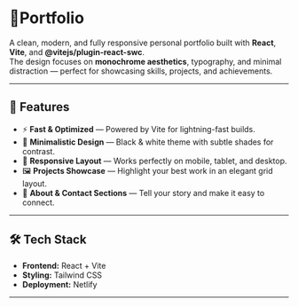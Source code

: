 # 🖤Portfolio

A clean, modern, and fully responsive personal portfolio built with **React**, **Vite**, and **@vitejs/plugin-react-swc**.  
The design focuses on **monochrome aesthetics**, typography, and minimal distraction — perfect for showcasing skills, projects, and achievements.

---

## 📌 Features
- ⚡ **Fast & Optimized** — Powered by Vite for lightning-fast builds.
- 🎨 **Minimalistic Design** — Black & white theme with subtle shades for contrast.
- 📱 **Responsive Layout** — Works perfectly on mobile, tablet, and desktop.
- 🖼 **Projects Showcase** — Highlight your best work in an elegant grid layout.
- 📄 **About & Contact Sections** — Tell your story and make it easy to connect.

---

## 🛠 Tech Stack
- **Frontend:** React + Vite
- **Styling:** Tailwind CSS 
- **Deployment:** Netlify 

---

